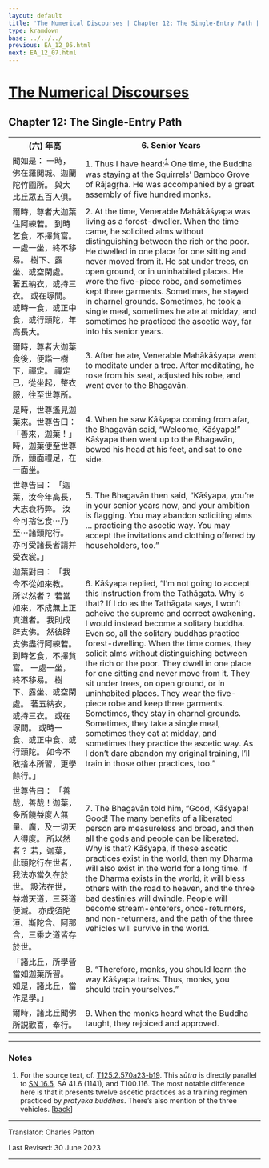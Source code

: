 ```yaml
---
layout: default
title: 'The Numerical Discourses | Chapter 12: The Single-Entry Path | 6. Senior Years'
type: kramdown
base: ../../../
previous: EA_12_05.html
next: EA_12_07.html
---
```


<h1><a href='../index.html'>The Numerical Discourses</a></h1>
<h2>Chapter 12: The Single-Entry Path</h2>

<table class="trans">
  <th class='ch'>(六) 年高</th>
  <th class='en'>6. Senior Years</th>
  <tr>
    <td class='ch' title='T125.2.570a23'>聞如是： 一時，佛在羅閲城、迦蘭陀竹園所。 與大比丘眾五百人倶。</td>
    <td id='p1'>1. Thus I have heard:<sup id="ref1"><a href="#n1">1</a></sup> One time, the Buddha was staying at the Squirrels’ Bamboo Grove of Rājagṛha. He was accompanied by a great assembly of five hundred monks.</td>
  </tr>
  <tr>
    <td class='ch' title='T125.2.570a24'>爾時，尊者大迦葉住阿練若。 到時乞食，不擇貧富。 一處一坐，終不移易。 樹下、露坐、或空閑處。 著五納衣，或持三衣。 或在塚間。 或時一食，或正中食，或行頭陀，年高長大。</td>
    <td id='p2'>2. At the time, Venerable Mahākāśyapa was living as a forest-dweller. When the time came, he solicited alms without distinguishing between the rich or the poor. He dwelled in one place for one sitting and never moved from it. He sat under trees, on open ground, or in uninhabited places. He wore the five-piece robe, and sometimes kept three garments. Sometimes, he stayed in charnel grounds. Sometimes, he took a single meal, sometimes he ate at midday, and sometimes he practiced the ascetic way, far into his senior years.</td>
  </tr>
  <tr>
    <td class='ch' title='T125.2.570a28'>爾時，尊者大迦葉食後，便詣一樹下，禪定。 禪定已，從坐起，整衣服，往至世尊所。</td>
    <td id='p3'>3. After he ate, Venerable Mahākāśyapa went to meditate under a tree. After meditating, he rose from his seat, adjusted his robe, and went over to the Bhagavān.</td>
  </tr>
  <tr>
    <td class='ch' title='T125.2.570b1'>是時，世尊遙見迦葉來。世尊告曰： 「善來，迦葉！」 時，迦葉便至世尊所，頭面禮足，在一面坐。</td>
    <td id='p4'>4. When he saw Kāśyapa coming from afar, the Bhagavān said, “Welcome, Kāśyapa!” Kāśyapa then went up to the Bhagavān, bowed his head at his feet, and sat to one side.</td>
  </tr>
  <tr>
    <td class='ch' title='T125.2.570b3'>世尊告曰： 「迦葉，汝今年高長，大志衰朽弊。 汝今可捨乞食⋯乃至⋯諸頭陀行。 亦可受諸長者請并受衣裳。」</td>
    <td id='p5'>5. The Bhagavān then said, “Kāśyapa, you’re in your senior years now, and your ambition is flagging. You may abandon soliciting alms … practicing the ascetic way. You may accept the invitations and clothing offered by householders, too.”</td>
  </tr>
  <tr>
    <td class='ch' title='T125.2.570b5'>迦葉對曰： 「我今不從如來教。 所以然者？ 若當如來，不成無上正真道者。 我則成辟支佛。 然彼辟支佛盡行阿練若。 到時乞食，不擇貧富。 一處一坐，終不移易。 樹下、露坐、或空閑處。 著五納衣，或持三衣。 或在塚間。 或時一食、或正中食、或行頭陀。 如今不敢捨本所習，更學餘行。」</td>
    <td id='p6'>6. Kāśyapa replied, “I’m not going to accept this instruction from the Tathāgata. Why is that? If I do as the Tathāgata says, I won’t acheive the supreme and correct awakening. I would instead become a solitary buddha. Even so, all the solitary buddhas practice forest-dwelling. When the time comes, they solicit alms without distinguishing between the rich or the poor. They dwell in one place for one sitting and never move from it. They sit under trees, on open ground, or in uninhabited places. They wear the five-piece robe and keep three garments. Sometimes, they stay in charnel grounds.  Sometimes, they take a single meal, sometimes they eat at midday, and sometimes they practice the ascetic way. As I don’t dare abandon my original training, I’ll train in those other practices, too.”</td>
  </tr>
  <tr>
    <td class='ch' title='T125.2.570b12'>世尊告曰： 「善哉，善哉！迦葉，多所饒益度人無量、廣，及一切天人得度。 所以然者？ 若，迦葉，此頭陀行在世者，我法亦當久在於世。 設法在世，益増天道，三惡道便減。 亦成須陀洹、斯陀含、阿那含，三乘之道皆存於世。</td>
    <td id='p7'>7. The Bhagavān told him, “Good, Kāśyapa! Good! The many benefits of a liberated person are measureless and broad, and then all the gods and people can be liberated. Why is that? Kāśyapa, if these ascetic practices exist in the world, then my Dharma will also exist in the world for a long time. If the Dharma exists in the world, it will bless others with the road to heaven, and the three bad destinies will dwindle. People will become stream-enterers, once-returners, and non-returners, and the path of the three vehicles will survive in the world.</td>
  </tr>
  <tr>
    <td class='ch' title='T125.2.570b17'>「諸比丘，所學皆當如迦葉所習。 如是，諸比丘，當作是學。」</td>
    <td id='p8'>8. “Therefore, monks, you should learn the way Kāśyapa trains. Thus, monks, you should train yourselves.”</td>
  </tr>
  <tr>
    <td class='ch' title='T125.2.570b18'>爾時，諸比丘聞佛所説歡喜，奉行。</td>
    <td id='p9'>9. When the monks heard what the Buddha taught, they rejoiced and approved.</td>
  </tr>
</table>

<hr/>

<h3 id="notes">Notes</h3>

<ol class="notes-list">
<li id="n1"><p>For the source text, cf. <a href="https://cbetaonline.dila.edu.tw/zh/T02n0125_p0570a23" target="_blank">T125.2.570a23-b19</a>. This <em>sūtra</em> is directly parallel to <a href="https://suttacentral.net/sn16.5" target="_blank">SN 16.5</a>, SĀ 41.6 (1141), and T100.116. The most notable difference here is that it presents twelve ascetic practices as a training regimen practiced by <em>pratyeka buddha</em>s. There’s also mention of the three vehicles. [<a href="#ref1">back</a>]</p></li>
</ol>
<hr/>

<p class="translator">Translator: Charles Patton</p>
<p class='revised'>Last Revised: 30 June 2023</p>

<hr/>